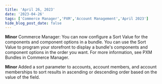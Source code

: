 ```yaml
---
title: 'April 26, 2023'
date: '2023-04-26'
tags: ['Commerce Manager','PXM','Account Management','April 2023']
hide_blog_post_date: false
---
```

**Minor**
Commerce Manager: You can now configure a Sort Value for the components and component options in a bundle. You can use the Sort Value to program your storefront to display a bundle's components and component options in the order you want. For more information, see PXM Bundles in Commerce Manager.

**Minor**
Added a sort parameter to accounts, account members, and account memberships to sort results in ascending or descending order based on the value of the field.

